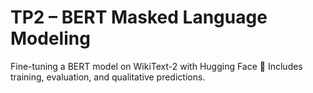 # TP2 – BERT Masked Language Modeling
Fine-tuning a BERT model on WikiText-2 with Hugging Face 🤗
Includes training, evaluation, and qualitative predictions.
